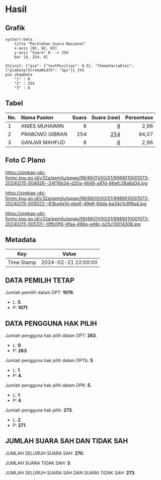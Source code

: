 # Hasil

## Grafik

```mermaid
xychart-beta
    title "Perolehan Suara Nasional"
    x-axis [01, 02, 03]
    y-axis "Suara" 0 --> 254
    bar [8, 254, 8]
```

```mermaid
%%{init: {"pie": {"textPosition": 0.5}, "themeVariables": {"pieOuterStrokeWidth": "5px"}} }%%
pie showData
    "1" : 8
    "2" : 254
    "3" : 8
```

## Tabel

| No. | Nama Paslon    | Suara | Suara (raw) | Persentase |
|:--- |:-------------- | -----:| -----------:| ----------:|
| 1   | ANIES MUHAIMIN | 8     | [8][p-1]    | 2,96       |
| 2   | PRABOWO GIBRAN | 254   | [254][p-2]  | 94,07      |
| 3   | GANJAR MAHFUD  | 8     | [8][p-3]    | 2,96       |


[p-1]: https://github.com/gigit-pemilu/pemilu-2024/blob/main/pilpres/hitung-suara/sub/99-luar-negeri/sub/89-penang-malaysia/sub/01-penang-malaysia/sub/0001-penang-malaysia/sub/073-ksk-058/sub/paslon-1.txt
[p-2]: https://github.com/gigit-pemilu/pemilu-2024/blob/main/pilpres/hitung-suara/sub/99-luar-negeri/sub/89-penang-malaysia/sub/01-penang-malaysia/sub/0001-penang-malaysia/sub/073-ksk-058/sub/paslon-2.txt
[p-3]: https://github.com/gigit-pemilu/pemilu-2024/blob/main/pilpres/hitung-suara/sub/99-luar-negeri/sub/89-penang-malaysia/sub/01-penang-malaysia/sub/0001-penang-malaysia/sub/073-ksk-058/sub/paslon-3.txt

## Foto C Plano

https://sirekap-obj-formc.kpu.go.id/c32a/pemilu/ppwp/99/89/01/00/01/9989010001073-20240215-004926--24f76b34-d20a-4648-a97d-66efc38a6d34.jpg

https://sirekap-obj-formc.kpu.go.id/c32a/pemilu/ppwp/99/89/01/00/01/9989010001073-20240215-005022--83ba4e1d-ebe6-49e6-8dda-ba34c1c6f6a4.jpg

https://sirekap-obj-formc.kpu.go.id/c32a/pemilu/ppwp/99/89/01/00/01/9989010001073-20240215-005101--0ffb5ff4-4faa-496e-a48c-b25c10014308.jpg


## Metadata

| Key        | Value               |
| ---------- | ------------------- |
| Time Stamp | 2024-02-21 22:00:00 |


## DATA PEMILIH TETAP

Jumlah pemilih dalam DPT: **1076**.
 * L: **5**.
 * P: **1071**.

## DATA PENGGUNA HAK PILIH

Jumlah pengguna hak pilih dalam DPT: **263**.
 * L: **0**.
 * P: **263**.

Jumlah pengguna hak pilih dalam DPTb: **5**.
 * L: **1**.
 * P: **4**.

Jumlah pengguna hak pilih dalam DPK: **5**.
 * L: **1**.
 * P: **4**.

Jumlah pengguna hak pilih: **273**.
 * L: **2**.
 * P: **271**.

## JUMLAH SUARA SAH DAN TIDAK SAH

JUMLAH SELURUH SUARA SAH: **270**.

JUMLAH SUARA TIDAK SAH: **3**.

JUMLAH SELURUH SUARA SAH DAN SUARA TIDAK SAH: **273**.


